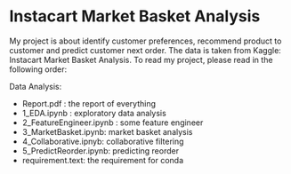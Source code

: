 # Instacart Market Basket Analysis

My project is about identify customer preferences, recommend product to customer and predict customer next order. The data is taken from Kaggle: Instacart Market Basket Analysis. To read my project, please read in the following order:

Data Analysis:
- Report.pdf : the report of everything
- 1_EDA.ipynb : exploratory data analysis
- 2_FeatureEngineer.ipynb : some feature engineer 
- 3_MarketBasket.ipynb: market basket analysis
- 4_Collaborative.ipnyb: collaborative filtering
- 5_PredictReorder.ipynb: predicting reorder
- requirement.text: the requirement for conda


